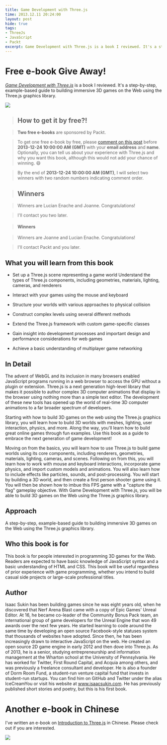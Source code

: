```yaml
---
title: Game Development with Three.js
time: 2013.12.11 20:24:00
layout: post
hide: true
tags:
- ThreeJs
- JavaScript
- Packt
excerpt: Game Development with Three.js is a book I reviewed. It's a step-by-step, example-based guide to building immersive 3D games on the Web using the Three.js graphics library.
---
```

# Free e-book Give Away!


<a href="http://www.packtpub.com/game-development-with-three-js/book?utm_source=Threejspackt.com&utm_medium=Threejspackt.com&utm_campaign=Threejspackt.com" target="_blank">*Game Development with Three.js*</a> is a book I reviewed. It's a step-by-step, example-based guide to building immersive 3D games on the Web using the Three.js graphics library.

<a href="http://www.packtpub.com/game-development-with-three-js/book?utm_source=Threejspackt.com&utm_medium=Threejspackt.com&utm_campaign=Threejspackt.com" target="_blank"><img src="{{ site.url }}/img/loading.gif" data-src="{{ site.url }}/img/post/2013-10-19-game-development-with-three-js-1.jpg" /></a>

> ## How to get it by free?!

> **Two free e-books** are sponsored by Packt.

> To get one free e-book by free, please <a href="#disqus_thread">comment on this post</a> before **2013-12-24 10:00:00 AM (GMT)** with your **email address** and **name**. Optionally, you can tell us about your experience with Three.js and why you want this book, although this would not add your chance of winning. :smile:

> By the end of **2013-12-24 10:00:00 AM (GMT)**, I will select two winners with two random numbers indicating comment order.

> ## Winners

> Winners are Lucian Enache and Joanne. Congratulations!

> I'll contact you two later.

> #### Winners

> Winners are Joanne and Lucian Enache. Congratulations!

> I'll contact Packt and you later.

## What you will learn from this book

- Set up a Three.js scene representing a game world
Understand the types of Three.js components, including geometries, materials, lighting, cameras, and renderers

- Interact with your games using the mouse and keyboard

- Structure your worlds with various approaches to physical collision

- Construct complex levels using several different methods

- Extend the Three.js framework with custom game-specific classes

- Gain insight into development processes and important design and performance considerations for web games

- Achieve a basic understanding of multiplayer game networking

## In Detail

The advent of WebGL and its inclusion in many browsers enabled JavaScript programs running in a web browser to access the GPU without a plugin or extension. Three.js is a next generation high-level library that makes it possible to author complex 3D computer animations that display in the browser using nothing more than a simple text editor. The development of these new tools has opened up the world of real-time 3D computer animations to a far broader spectrum of developers.

Starting with how to build 3D games on the web using the Three.js graphics library, you will learn how to build 3D worlds with meshes, lighting, user interaction, physics, and more. Along the way, you'll learn how to build great online games through fun examples. Use this book as a guide to embrace the next generation of game development!

Moving on from the basics, you will learn how to use Three.js to build game worlds using its core components, including renderers, geometries, materials, lighting, cameras, and scenes. Following on from this, you will learn how to work with mouse and keyboard interactions, incorporate game physics, and import custom models and animations. You will also learn how to include effects like particles, sounds, and post-processing. You will start by building a 3D world, and then create a first person shooter game using it. You will then be shown how to imbue this FPS game with a "capture the flag" gameplay objective. With Game Development with Three.js, you will be able to build 3D games on the Web using the Three.js graphics library.

## Approach

A step-by-step, example-based guide to building immersive 3D games on the Web using the Three.js graphics library.

## Who this book is for

This book is for people interested in programming 3D games for the Web. Readers are expected to have basic knowledge of JavaScript syntax and a basic understanding of HTML and CSS. This book will be useful regardless of prior experience with game programming, whether you intend to build casual side projects or large-scale professional titles.

## Author

Isaac Sukin has been building games since he was eight years old, when he discovered that Nerf Arena Blast came with a copy of Epic Games' Unreal Editor. At 16, he became co-leader of the Community Bonus Pack team, an international group of game developers for the Unreal Engine that won 49 awards over the next few years. He started learning to code around the same time by developing an open source Facebook-style statuses system that thousands of websites have adopted. Since then, he has been increasingly drawn to interactive JavaScript on the web. He created an open source 2D game engine in early 2012 and then dove into Three.js. As of 2013, he is a senior, studying entrepreneurship and information management at the Wharton school at the University of Pennsylvania. He has worked for Twitter, First Round Capital, and Acquia among others, and was previously a freelance consultant and developer. He is also a founder of Dorm Room Fund, a student-run venture capital fund that invests in student-run startups. You can find him on GitHub and Twitter under the alias IceCreamYou or visit his website at www.isaacsukin.com. He has previously published short stories and poetry, but this is his first book.

# Another e-book in Chinese

I've written an e-book on <a href="http://www.ituring.com.cn/book/1272" target="_blank">Introduction to Three.js</a> in Chinese. Please check out if you are interested.

<a href="http://www.ituring.com.cn/book/1272" target="_blank"><img src="{{ site.url }}/img/loading.gif" data-src="{{ site.url }}/img/post/2013-10-19-game-development-with-three-js-2.jpg" /></a>
